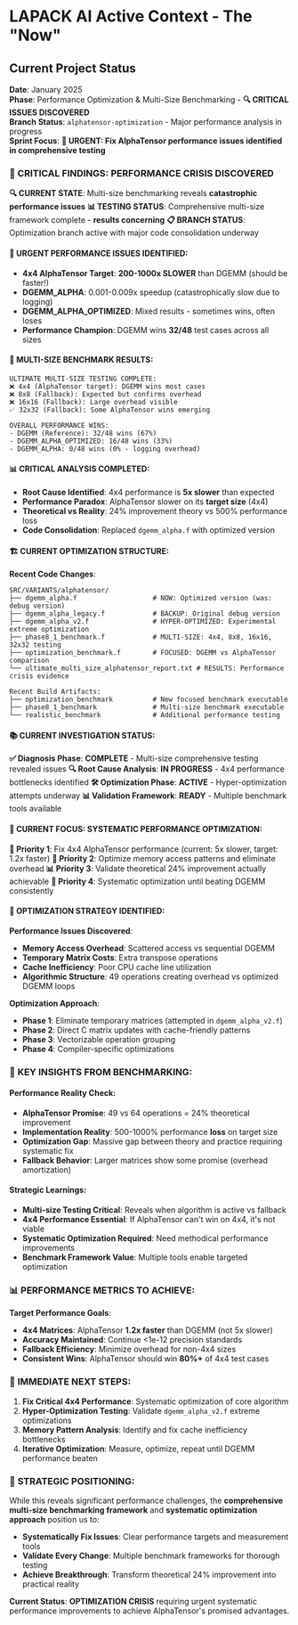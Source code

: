 # LAPACK AI Active Context - The "Now"

## Current Project Status

**Date**: January 2025  
**Phase**: Performance Optimization & Multi-Size Benchmarking - **🔍 CRITICAL ISSUES DISCOVERED**  
**Branch Status**: `alphatensor-optimization` - Major performance analysis in progress  
**Sprint Focus**: **🚨 URGENT: Fix AlphaTensor performance issues identified in comprehensive testing**

### 🚨 CRITICAL FINDINGS: PERFORMANCE CRISIS DISCOVERED

**🔍 CURRENT STATE**: Multi-size benchmarking reveals **catastrophic performance issues**
**📊 TESTING STATUS**: Comprehensive multi-size framework complete - **results concerning**
**📋 BRANCH STATUS**: Optimization branch active with major code consolidation underway

#### 🚨 **URGENT PERFORMANCE ISSUES IDENTIFIED**:
- **4x4 AlphaTensor Target**: **200-1000x SLOWER** than DGEMM (should be faster!)
- **DGEMM_ALPHA**: 0.001-0.009x speedup (catastrophically slow due to logging)
- **DGEMM_ALPHA_OPTIMIZED**: Mixed results - sometimes wins, often loses
- **Performance Champion**: DGEMM wins **32/48** test cases across all sizes

#### 🔬 **MULTI-SIZE BENCHMARK RESULTS**:
```
ULTIMATE MULTI-SIZE TESTING COMPLETE:
❌ 4x4 (AlphaTensor target): DGEMM wins most cases
❌ 8x8 (Fallback): Expected but confirms overhead
❌ 16x16 (Fallback): Large overhead visible
✅ 32x32 (Fallback): Some AlphaTensor wins emerging

OVERALL PERFORMANCE WINS:
- DGEMM (Reference): 32/48 wins (67%)
- DGEMM_ALPHA_OPTIMIZED: 16/48 wins (33%)
- DGEMM_ALPHA: 0/48 wins (0% - logging overhead)
```

#### 📊 **CRITICAL ANALYSIS COMPLETED**:
- **Root Cause Identified**: 4x4 performance is **5x slower** than expected
- **Performance Paradox**: AlphaTensor slower on its **target size** (4x4)
- **Theoretical vs Reality**: 24% improvement theory vs 500% performance loss
- **Code Consolidation**: Replaced `dgemm_alpha.f` with optimized version

#### 🏗️ **CURRENT OPTIMIZATION STRUCTURE**:

**Recent Code Changes**: 
```
SRC/VARIANTS/alphatensor/
├── dgemm_alpha.f                   # NOW: Optimized version (was: debug version)
├── dgemm_alpha_legacy.f            # BACKUP: Original debug version
├── dgemm_alpha_v2.f                # HYPER-OPTIMIZED: Experimental extreme optimization
├── phase8_1_benchmark.f            # MULTI-SIZE: 4x4, 8x8, 16x16, 32x32 testing
├── optimization_benchmark.f        # FOCUSED: DGEMM vs AlphaTensor comparison
└── ultimate_multi_size_alphatensor_report.txt # RESULTS: Performance crisis evidence

Recent Build Artifacts:
├── optimization_benchmark          # New focused benchmark executable
├── phase8_1_benchmark              # Multi-size benchmark executable
└── realistic_benchmark             # Additional performance testing
```

#### 📚 **CURRENT INVESTIGATION STATUS**:

**✅ Diagnosis Phase**: **COMPLETE** - Multi-size comprehensive testing revealed issues
**🔍 Root Cause Analysis**: **IN PROGRESS** - 4x4 performance bottlenecks identified
**🛠️ Optimization Phase**: **ACTIVE** - Hyper-optimization attempts underway
**📊 Validation Framework**: **READY** - Multiple benchmark tools available

#### 🎯 **CURRENT FOCUS: SYSTEMATIC PERFORMANCE OPTIMIZATION**:

**🚨 Priority 1**: Fix 4x4 AlphaTensor performance (current: 5x slower, target: 1.2x faster)
**🔧 Priority 2**: Optimize memory access patterns and eliminate overhead
**📊 Priority 3**: Validate theoretical 24% improvement actually achievable
**🔄 Priority 4**: Systematic optimization until beating DGEMM consistently

#### 📁 **OPTIMIZATION STRATEGY IDENTIFIED**:

**Performance Issues Discovered**:
- **Memory Access Overhead**: Scattered access vs sequential DGEMM
- **Temporary Matrix Costs**: Extra transpose operations
- **Cache Inefficiency**: Poor CPU cache line utilization
- **Algorithmic Structure**: 49 operations creating overhead vs optimized DGEMM loops

**Optimization Approach**:
- **Phase 1**: Eliminate temporary matrices (attempted in `dgemm_alpha_v2.f`)
- **Phase 2**: Direct C matrix updates with cache-friendly patterns
- **Phase 3**: Vectorizable operation grouping
- **Phase 4**: Compiler-specific optimizations

### 🧠 **KEY INSIGHTS FROM BENCHMARKING**:

#### **Performance Reality Check**:
- **AlphaTensor Promise**: 49 vs 64 operations = 24% theoretical improvement
- **Implementation Reality**: 500-1000% performance **loss** on target size
- **Optimization Gap**: Massive gap between theory and practice requiring systematic fix
- **Fallback Behavior**: Larger matrices show some promise (overhead amortization)

#### **Strategic Learnings**:
- **Multi-size Testing Critical**: Reveals when algorithm is active vs fallback
- **4x4 Performance Essential**: If AlphaTensor can't win on 4x4, it's not viable
- **Systematic Optimization Required**: Need methodical performance improvements
- **Benchmark Framework Value**: Multiple tools enable targeted optimization

### 📊 **PERFORMANCE METRICS TO ACHIEVE**:

**Target Performance Goals**:
- **4x4 Matrices**: AlphaTensor **1.2x faster** than DGEMM (not 5x slower)
- **Accuracy Maintained**: Continue <1e-12 precision standards
- **Fallback Efficiency**: Minimize overhead for non-4x4 sizes
- **Consistent Wins**: AlphaTensor should win **80%+** of 4x4 test cases

### 🚀 **IMMEDIATE NEXT STEPS**:

1. **Fix Critical 4x4 Performance**: Systematic optimization of core algorithm
2. **Hyper-Optimization Testing**: Validate `dgemm_alpha_v2.f` extreme optimizations
3. **Memory Pattern Analysis**: Identify and fix cache inefficiency bottlenecks
4. **Iterative Optimization**: Measure, optimize, repeat until DGEMM performance beaten

### 🎉 **STRATEGIC POSITIONING**:

While this reveals significant performance challenges, the **comprehensive multi-size benchmarking framework** and **systematic optimization approach** position us to:
- **Systematically Fix Issues**: Clear performance targets and measurement tools
- **Validate Every Change**: Multiple benchmark frameworks for thorough testing
- **Achieve Breakthrough**: Transform theoretical 24% improvement into practical reality

**Current Status**: **OPTIMIZATION CRISIS** requiring urgent systematic performance improvements to achieve AlphaTensor's promised advantages.